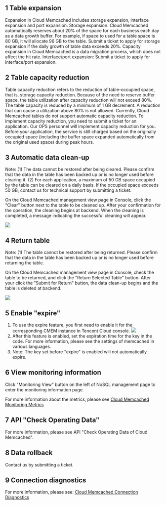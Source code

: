 ## 1 Table expansion
Expansion in Cloud Memcached includes storage expansion, interface expansion and port expansion.
Storage expansion:
Cloud Memcached automatically reserves about 20% of the space for each business each day as a data growth buffer. For example, if space to used for a table space is 80 GB, it will allocate 96 GB to the table. Submit a ticket to apply for storage expansion if the daily growth of table data exceeds 20%. Capacity expansion in Cloud Memcached is a data migration process, which does not affect the hit rate. 
Interface/port expansion:
Submit a ticket to apply for interface/port expansion.

## 2 Table capacity reduction
Table capacity reduction refers to the reduction of table-occupied space, that is, storage capacity reduction. Because of the need to reserve buffer space, the table utilization after capacity reduction will not exceed 80%. The table capacity is reduced by a minimum of 1 GB decrement. A reduction that can cause a utilization above 80% is not allowed.
Currently, Cloud Memcached tables do not support automatic capacity reduction. To implement capacity reduction, you need to submit a ticket for an application. Our OPS personnel will implement capacity reduction for you.
Before your application, the service is still charged based on the originally occupied space (including the buffer space expanded automatically from the original used space) during peak hours.
## 3 Automatic data clean-up
Note:
(1) The data cannot be restored after being cleared. Please confirm that the data in the table has been backed up or is no longer used before clearing it.
(2) For each application, a maximum of 50 GB space occupied by the table can be cleared on a daily basis. If the occupied space exceeds 50 GB, contact us for technical support by submitting a ticket.

On the Cloud Memcached management view page in Console, click the "Clear" button next to the table to be cleaned up. After your confirmation for the operation, the cleaning begins at backend. When the cleaning is completed, a message indicating the successful cleaning will appear.

![](//qzonestyle.gtimg.cn/qzone/vas/opensns/res/img/NoSQLClearTable.jpg)

## 4 Return table
Note:
(1) The table cannot be restored after being returned. Please confirm that the data in the table has been backed up or is no longer used before returning the table.

On the Cloud Memcached management view page in Console, check the table to be returned, and click the "Return Selected Table" button. After your click the "Submit for Return" button, the data clean-up begins and the table is deleted at backend.

![](//qzonestyle.gtimg.cn/qzone/vas/opensns/res/img/NoSQLDeleteTable.jpg)

## 5 Enable "expire"
1. To use the expire feature, you first need to enable it for the corresponding CMEM instance in Tencent Cloud console.
![](https://mc.qcloudimg.com/static/img/5fe836860fcf211c0984d84946735d0e/cmem.png)
2. After this feature is enabled, set the expiration time for the key in the code. For more information, please see the settings of memcached in various languages.
3. Note: The key set before "expire" is enabled will not automatically expire.

## 6 View monitoring information

Click "Monitoring View" button on the left of NoSQL management page to enter the monitoring information page.

For more information about the metrics, please see [Cloud Memcached Monitoring Metrics](/doc/product/248/云缓存Memcached监控指标说明)

## 7 API "Check Operating Data"
For more information, please see API "Check Operating Data of Cloud Memcached".

## 8 Data rollback
Contact us by submitting a ticket.

## 9 Connection diagnostics
For more information, please see: [Cloud Memcached Connection Diagnostics](https://www.qcloud.com/doc/product/241/3247)
